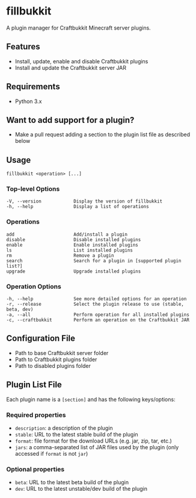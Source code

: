 ﻿fillbukkit
==========
A plugin manager for Craftbukkit Minecraft server plugins.

## Features
- Install, update, enable and disable Craftbukkit plugins
- Install and update the Craftbukkit server JAR

## Requirements
- Python 3.x

## Want to add support for a plugin?
- Make a pull request adding a section to the plugin list file as described below

## Usage
    fillbukkit <operation> [...]

### Top-level Options
    -V, --version            Display the version of fillbukkit
    -h, --help               Display a list of operations

### Operations
    add                      Add/install a plugin
    disable                  Disable installed plugins
    enable                   Enable installed plugins
    ls                       List installed plugins
    rm                       Remove a plugin
    search                   Search for a plugin in [supported plugin list?]
    upgrade                  Upgrade installed plugins

### Operation Options
    -h, --help               See more detailed options for an operation
    -r, --release            Select the plugin release to use (stable, beta, dev)
    -a, --all                Perform operation for all installed plugins
    -c, --craftbukkit        Perform an operation on the Craftbukkit JAR

## Configuration File
- Path to base Craftbukkit server folder
- Path to Craftbukkit plugins folder
- Path to disabled plugins folder

## Plugin List File
Each plugin name is a `[section]` and has the following keys/options:

### Required properties
- `description`: a description of the plugin
- `stable`: URL to the latest stable build of the plugin
- `format`: file format for the download URLs (e.g. jar, zip, tar, etc.)
- `jars`: a comma-separated list of JAR files used by the plugin (only accessed if `format` is not `jar`)

### Optional properties
- `beta`: URL to the latest beta build of the plugin
- `dev`: URL to the latest unstable/dev build of the plugin